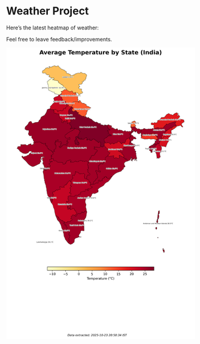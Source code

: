 # Weather Project

Here’s the latest heatmap of weather:

Feel free to leave feedback/improvements.

![India Heatmap](docs/assets/india_heatmap.png?v=FA47C5)
